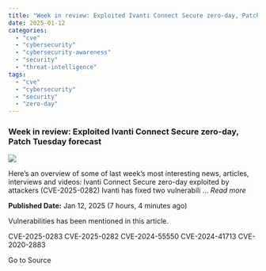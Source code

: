 ```yaml
---
title: "Week in review: Exploited Ivanti Connect Secure zero-day, Patch Tuesday forecast"
date: 2025-01-12
categories: 
  - "cve"
  - "cybersecurity"
  - "cybersecurity-awareness"
  - "security"
  - "threat-intelligence"
tags: 
  - "cve"
  - "cybersecurity"
  - "security"
  - "zero-day"
---
```


### Week in review: Exploited Ivanti Connect Secure zero-day, Patch Tuesday forecast

![](https://upload.cvefeed.io/news/23672/thumbnail.jpg)

Here’s an overview of some of last week’s most interesting news, articles, interviews and videos: Ivanti Connect Secure zero-day exploited by attackers (CVE-2025-0282) Ivanti has fixed two vulnerabili ... _Read more_

**Published Date:** Jan 12, 2025 (7 hours, 4 minutes ago)

Vulnerabilities has been mentioned in this article.

CVE-2025-0283 CVE-2025-0282 CVE-2024-55550 CVE-2024-41713 CVE-2020-2883

Go to Source
